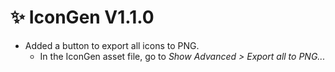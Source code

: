 ﻿---
date: 2024-08-16T10:00
unlisted: true
---

# ✨ IconGen V1.1.0

- Added a button to export all icons to PNG.
  - In the IconGen asset file, go to *Show Advanced > Export all to PNG...*
